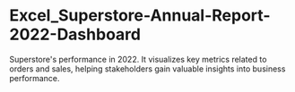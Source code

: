 # Excel_Superstore-Annual-Report-2022-Dashboard
Superstore's performance in 2022. It visualizes key metrics related to orders and sales, helping stakeholders gain valuable insights into business performance.
